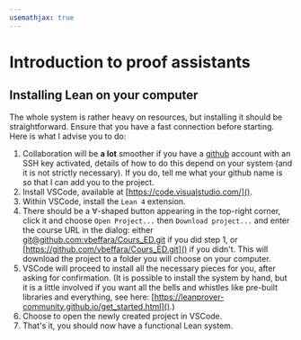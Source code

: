 ```yaml
---
usemathjax: true
---
```


# Introduction to proof assistants

## Installing Lean on your computer

The whole system is rather heavy on resources, but installing it should be
straightforward. Ensure that you have a fast connection before starting. Here is
what I advise you to do:

1. Collaboration will be **a lot** smoother if you have a
  [github](https://github.com/) account with an SSH key activated, details of
  how to do this depend on your system (and it is not strictly necessary). If
  you do, tell me what your github name is so that I can add you to the project.
2. Install VSCode, available at [https://code.visualstudio.com/]().
3. Within VSCode, install the `Lean 4` extension.
4. There should be a $\forall$-shaped button appearing in the top-right corner,
  click it and choose `Open Project...` then `Download project...` and enter the
    course URL in the dialog: either [git@github.com:vbeffara/Cours_ED.git]() if
    you did step 1, or [https://github.com/vbeffara/Cours_ED.git]() if you
    didn't. This will download the project to a folder you will choose on your
    computer.
5. VSCode will proceed to install all the necessary pieces for you, after asking
  for confirmation. (It is possible to install the system by hand, but it is a
  little involved if you want all the bells and whistles like pre-built
  libraries and everything, see here:
  [https://leanprover-community.github.io/get_started.html]().)
6. Choose to open the newly created project in VSCode.
7. That's it, you should now have a functional Lean system.
